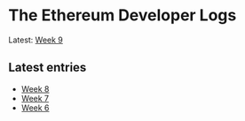 # The Ethereum Developer Logs

Latest: [Week 9](https://github.com/ethereum/diary/tree/master/entries/9.md)

## Latest entries

* [Week 8](https://github.com/ethereum/diary/tree/master/entries/8.md)
* [Week 7](https://github.com/ethereum/diary/tree/master/entries/7.md)
* [Week 6](https://github.com/ethereum/diary/tree/master/entries/6.md)
